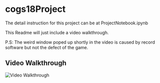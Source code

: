 # cogs18Project
The detail instruction for this project can be at ProjectNotebook.ipynb

This Readme will just include a video walkthrough.

P.S: The weird window poped up shortly in the video is caused by record software but not the defect of the game.

## Video Walkthrough
<img src='http://g.recordit.co/vzj0r2vqBt.gif' title='Video Walkthrough' width='' alt='Video Walkthrough' />
